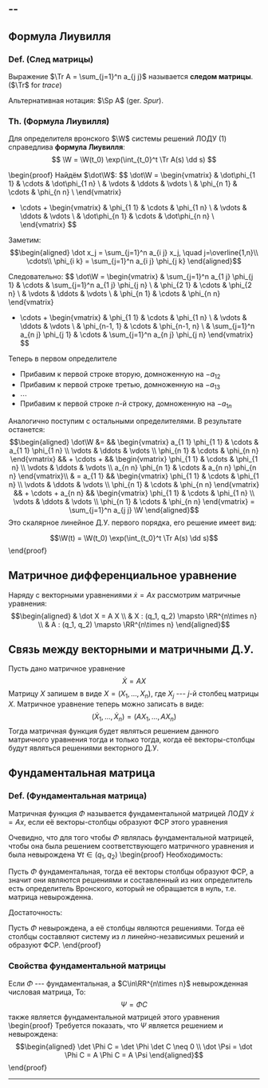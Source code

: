 --
--

## Формула Лиувилля ##

### Def. (След матрицы) ###
Выражение $\Tr A = \sum_{j=1}^n a_{j j}$ называется **следом матрицы**. ($\Tr$ for *trace*)

Альтернативная нотация: $\Sp A$ (ger. *Spur*).

### Th. (Формула Лиувилля) ###
Для определителя вронского $\W$ системы решений ЛОДУ (1)
  справедлива **формула Лиувилля**:
  $$ \W = \W(t_0) \exp(\int_{t_0}^t \Tr A(s) \dd s) $$

  \begin{proof}
  Найдём $\dot\W$:
  $$ \dot\W =
  \begin{vmatrix}
  & \dot\phi_{1 1} & \cdots & \dot\phi_{1 n} \\
  & \vdots     & \ddots & \vdots     \\
  & \phi_{n 1} & \cdots & \phi_{n n} \\
  \end{vmatrix}
  + \cdots + 
  \begin{vmatrix}
  & \phi_{1 1} & \cdots & \phi_{1 n} \\
  & \vdots     & \ddots & \vdots     \\
  & \dot\phi_{n 1} & \cdots & \dot\phi_{n n} \\
  \end{vmatrix}
  $$

Заметим:
$$\begin{aligned}
\dot x_j = \sum_{j=1}^n a_{i j} x_j, \quad j=\overline{1,n}\\
\cdots\\
\phi_{i k} = \sum_{j=1}^n a_{i j} \phi_{j k}
\end{aligned}$$

Следовательно:
$$ \dot\W = 
\begin{vmatrix}
& \sum_{j=1}^n a_{1 j} \phi_{j 1} & \cdots & \sum_{j=1}^n a_{1 j} \phi_{j n} \\
& \phi_{2 1} & \cdots & \phi_{2 n} \\
& \vdots     & \ddots & \vdots \\
& \phi_{n 1} & \cdots & \phi_{n n}
\end{vmatrix}
 + \cdots + 
\begin{vmatrix}
& \phi_{1 1} & \cdots & \phi_{1 n} \\
& \vdots     & \ddots & \vdots     \\
& \phi_{n-1, 1} & \cdots & \phi_{n-1, n} \\
& \sum_{j=1}^n a_{n j} \phi_{j 1} & \cdots & \sum_{j=1}^n a_{n j} \phi_{j n}
\end{vmatrix}
$$

Теперь в первом определителе

*  Прибавим к первой строке вторую, домноженную на $-a_{1 2}$
*  Прибавим к первой строке третью, домноженную на $-a_{1 3}$
*  $\cdots$
*  Прибавим к первой строке $n$-й строку, домноженную на $-a_{1 n}$

Аналогично поступим с остальными определителями.
В результате останется:
$$\begin{aligned}
 \dot\W  &=
&& \begin{vmatrix}
 a_{1 1} \phi_{1 1} & \cdots & a_{1 1} \phi_{1 n} \\
     \vdots & \ddots & \vdots \\
     \phi_{n 1} & \cdots & \phi_{n n}
    \end{vmatrix}
&& + \cdots +
&& \begin{vmatrix}
 \phi_{1 1} & \cdots & \phi_{1 n} \\
     \vdots     & \ddots & \vdots \\
     a_{n n} \phi_{n 1} & \cdots & a_{n n} \phi_{n n} 
    \end{vmatrix}\\
& =
a_{1 1} 
&& \begin{vmatrix}
 \phi_{1 1} & \cdots & \phi_{1 n} \\
     \vdots & \ddots & \vdots \\
     \phi_{n 1} & \cdots & \phi_{n n}
    \end{vmatrix}
&& + \cdots +
a_{n n} 
&& \begin{vmatrix}
 \phi_{1 1} & \cdots & \phi_{1 n} \\
       \vdots     & \ddots & \vdots \\
       \phi_{n 1} & \cdots & \phi_{n n}
      \end{vmatrix}
= \sum_{j=1}^n a_{j j} \W
\end{aligned}$$
Это скалярное линейное Д.У. первого порядка, его решение имеет вид:

$$\W(t) = \W(t_0) \exp(\int_{t_0}^t \Tr A(s) \dd s)$$
\end{proof} <!-- done: Liouville's formula -->

## Матричное дифференциальное уравнение ##
Наряду с векторными уравнениями $\dot x = A x$
рассмотрим матричные уравнения:
$$\begin{aligned}
& \dot X = A X \\
& X : (q_1, q_2) \mapsto \RR^{n\times n} \\
& A : (q_1, q_2) \mapsto \RR^{n\times n}
\end{aligned}$$

## Связь между векторными и матричными Д.У. ##
Пусть дано матричное уравнение
$$ \dot X = A X $$
Матрицу $X$ запишем в виде $X = (X_1, \ldots, X_n)$, где $X_j$ --- $j$-й столбец матрицы $X$.
Матричное уравнение теперь можно записать в виде:
$$
(\dot X_1, \ldots, \dot X_n) = (A X_1, \ldots, A X_n)
$$
Тогда матричная функция будет являться решением данного матричного уравнения тогда и только тогда,
когда её векторы-столбцы будут являться решениями векторного Д.У.


## Фундаментальная матрица ##

### Def. (Фундаментальная матрица) ###
Матричная функция $\Phi$ называется фундаментальной матрицей
ЛОДУ $\dot x = A x$, если её векторы-столбцы образуют ФСР этого уравнения

Очевидно, что для того чтобы $\Phi$ являлась фундаментальной матрицей,
  чтобы она была решением соответствующего матричного уравнения
  и была невырождена $\forall t\in (q_1, q_2)$
\begin{proof}
Необходимость:

Пусть $\Phi$ фундаментальная, тогда её векторы столбцы образуют ФСР,
  а значит они являются решениями и составленный из них определитель
  есть определитель Вронского, который не обращается в нуль,
  т.е. матрица невырожденна.

Достаточность:

Пусть $\Phi$ невырождена, а её столбцы являются решениями.
Тогда её столбцы составляют систему из $n$ линейно-независимых решений и образуют ФСР.
\end{proof}

### Свойства фундаментальной матрицы ###
Если $\Phi$ --- фундаментальная, а $C\in\RR^{n\times n}$ невырожденная числовая матрица,
  То: $$\Psi = \Phi C$$ также является фундаментальной матрицей этого уравнения
  \begin{proof}
  Требуется показать, что $\Psi$ является решением и невырождена:
  $$\begin{aligned}
  \det \Phi C = \det \Phi \det C \neq 0 \\
  \dot \Psi = \dot \Phi C = A \Phi C = A \Psi
  \end{aligned}$$
  \end{proof}

* * *
